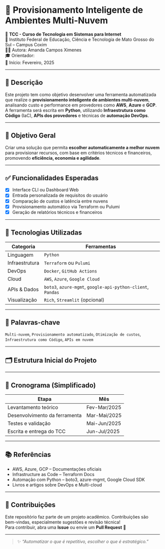 # 🚀 Provisionamento Inteligente de Ambientes Multi-Nuvem

📘 **TCC - Curso de Tecnologia em Sistemas para Internet**  
📍 Instituto Federal de Educação, Ciência e Tecnologia de Mato Grosso do Sul – Campus Coxim  
👩‍💻 Autora: Amanda Campos Ximenes  
🎓 Orientador:  
📅 Início: Fevereiro, 2025

---

## 📄 Descrição

Este projeto tem como objetivo desenvolver uma ferramenta automatizada que realize o **provisionamento inteligente de ambientes multi-nuvem**, analisando custo e performance em provedores como **AWS**, **Azure** e **GCP**.  
A ferramenta será escrita em **Python**, utilizando **Infraestrutura como Código** (IaC), **APIs dos provedores** e técnicas de **automação DevOps**.

---

## 🎯 Objetivo Geral

Criar uma solução que permita **escolher automaticamente a melhor nuvem** para provisionar recursos, com base em critérios técnicos e financeiros, promovendo **eficiência, economia e agilidade**.

---

## ✅ Funcionalidades Esperadas

- [x] Interface CLI ou Dashboard Web
- [x] Entrada personalizada de requisitos do usuário
- [x] Comparação de custos e latência entre nuvens
- [x] Provisionamento automático via Terraform ou Pulumi
- [x] Geração de relatórios técnicos e financeiros

---

## 🧰 Tecnologias Utilizadas

| Categoria       | Ferramentas                      |
|----------------|----------------------------------|
| Linguagem       | `Python`                         |
| Infraestrutura  | `Terraform` ou `Pulumi`          |
| DevOps          | `Docker`, `GitHub Actions`       |
| Cloud           | `AWS`, `Azure`, `Google Cloud`   |
| APIs & Dados    | `boto3`, `azure-mgmt`, `google-api-python-client`, `Pandas` |
| Visualização    | `Rich`, `Streamlit` (opcional)   |

---

## 🧠 Palavras-chave

`Multi-nuvem`, `Provisionamento automatizado`, `Otimização de custos`, `Infraestrutura como Código`, `APIs em nuvem`

---

## 🗂 Estrutura Inicial do Projeto


---

## 📆 Cronograma (Simplificado)

| Etapa                        | Mês                  |
|-----------------------------|----------------------|
| Levantamento teórico        | Fev-Mar/2025         |
| Desenvolvimento da ferramenta | Mar-Mai/2025         |
| Testes e validação          | Mai-Jun/2025         |
| Escrita e entrega do TCC    | Jun-Jul/2025         |

---

## 📚 Referências

- AWS, Azure, GCP – Documentações oficiais
- Infrastructure as Code – Terraform Docs
- Automação com Python – boto3, azure-mgmt, Google Cloud SDK
- Livros e artigos sobre DevOps e Multi-cloud

---

## 🤝 Contribuições

Este repositório faz parte de um projeto acadêmico. Contribuições são bem-vindas, especialmente sugestões e revisão técnica!  
Para contribuir, abra uma **Issue** ou envie um **Pull Request** 🚀

---

> ✨ *“Automatizar o que é repetitivo, escolher o que é estratégico.”*  
